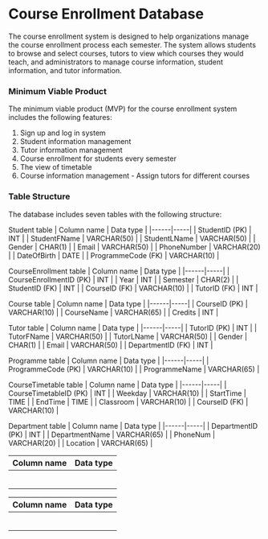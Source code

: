 # Course Enrollment Database

The course enrollment system is designed to help organizations manage the course enrollment process each semester. The system allows students to browse and select courses, tutors to view which courses they would teach, and administrators to manage course information, student information, and tutor information.

### Minimum Viable Product
The minimum viable product (MVP) for the course enrollment system includes the following features:

1. Sign up and log in system
2. Student information management
3. Tutor information management
4. Course enrollment for students every semester
5. The view of timetable
6. Course information management - Assign tutors for different courses

### Table Structure
The database includes seven tables with the following structure:

Student table
| Column name | Data type |
|------|-----|
| StudentID (PK) | INT |
| StudentFName | VARCHAR(50) |
| StudentLName | VARCHAR(50) |
| Gender | CHAR(1) |
| Email | VARCHAR(50) |
| PhoneNumber | VARCHAR(20) |
| DateOfBirth | DATE |
| ProgrammeCode (FK) | VARCHAR(10) |

CourseEnrollment table
| Column name | Data type |
|------|-----|
| CourseEnrollmentID (PK) | INT |
| Year | INT |
| Semester | CHAR(2) |
| StudentID (FK) | INT |
| CourseID (FK) | VARCHAR(10) |
| TutorID (FK) | INT |

Course table
| Column name | Data type |
|------|-----|
| CourseID (PK) | VARCHAR(10) |
| CourseName | VARCHAR(65) |
| Credits | INT |

Tutor table
| Column name | Data type |
|------|-----|
| TutorID (PK) | INT |
| TutorFName | VARCHAR(50) |
| TutorLName | VARCHAR(50) |
| Gender | CHAR(1) |
| Email | VARCHAR(50) |
| DepartmentID (FK) | INT |

Programme table
| Column name | Data type |
|------|-----|
| ProgrammeCode (PK) | VARCHAR(10) |
| ProgrammeName | VARCHAR(65) |

CourseTimetable table
| Column name | Data type |
|------|-----|
| CourseTimetableID (PK) | INT |
| Weekday | VARCHAR(10) |
| StartTime | TIME |
| EndTime | TIME |
| Classroom | VARCHAR(10) |
| CourseID (FK) | VARCHAR(10) |

Department table
| Column name | Data type |
|------|-----|
| DepartmentID (PK) | INT |
| DepartmentName | VARCHAR(65) |
| PhoneNum | VARCHAR(20) |
| Location | VARCHAR(65) |



	
	
	
	


	
	
	
	
	
		


	
	
	



| Column name | Data type |
|------|-----|
|  |  |
|  |  |
|  |  |
|  |  |
|  |  |
|  |  |

| Column name | Data type |
|------|-----|
|  |  |
|  |  |
|  |  |
|  |  |
|  |  |
|  |  |

	
	
	
	
	
	
